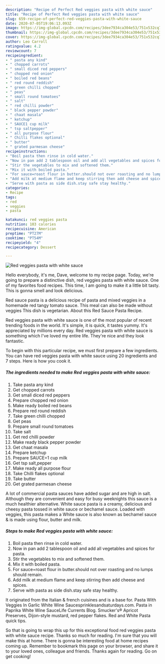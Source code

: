 ```yaml
---
description: "Recipe of Perfect Red veggies pasta with white sauce"
title: "Recipe of Perfect Red veggies pasta with white sauce"
slug: 659-recipe-of-perfect-red-veggies-pasta-with-white-sauce
date: 2020-07-05T19:06:13.093Z
image: https://img-global.cpcdn.com/recipes/3dee7934ca304e53/751x532cq70/red-veggies-pasta-with-white-sauce-recipe-main-photo.jpg
thumbnail: https://img-global.cpcdn.com/recipes/3dee7934ca304e53/751x532cq70/red-veggies-pasta-with-white-sauce-recipe-main-photo.jpg
cover: https://img-global.cpcdn.com/recipes/3dee7934ca304e53/751x532cq70/red-veggies-pasta-with-white-sauce-recipe-main-photo.jpg
author: Leo Carroll
ratingvalue: 4.2
reviewcount: 7
recipeingredient:
- " pasta any kind"
- " chopped carrots"
- " small diced red peppers"
- " chopped red onion"
- " boiled red beans"
- " red round reddish"
- " green chilli chopped"
- " peas"
- " small round tomatoes"
- " salt"
- " red chilli powder"
- " black pepper powder"
- " chaat masala"
- " ketchup"
- " SAUCE1 cup milk"
- " tsp saltpepper"
- " all purpose flour"
- " Chilli flakes optional"
- " butter"
- " grated parmesan cheese"
recipeinstructions:
- "Boil pasta then rinse in cold water."
- "Now in pan add 2 tablespoon oil and add all vegetables and spices for pasta."
- "Stir the vegetables to mix and softened them."
- "Mix it with boiled pasta."
- "For sauce=roast flour in butter.should not over roasting and no lumps should remain."
- "Add milk at medium flame and keep stirring then add cheese and spices."
- "Serve with pasta as side dish.stay safe stay healthy."
categories:
- Recipe
tags:
- red
- veggies
- pasta

katakunci: red veggies pasta 
nutrition: 103 calories
recipecuisine: American
preptime: "PT27M"
cooktime: "PT54M"
recipeyield: "4"
recipecategory: Dessert

---
```



![Red veggies pasta with white sauce](https://img-global.cpcdn.com/recipes/3dee7934ca304e53/751x532cq70/red-veggies-pasta-with-white-sauce-recipe-main-photo.jpg)

Hello everybody, it's me, Dave, welcome to my recipe page. Today, we're going to prepare a distinctive dish, red veggies pasta with white sauce. One of my favorites food recipes. This time, I am going to make it a little bit tasty. This is gonna smell and look delicious.

Red sauce pasta is a delicious recipe of pasta and mixed veggies in a homemade red tangy tomato sauce. This meal can also be made without veggies This dish is vegetarian. About this Red Sauce Pasta Recipe.

Red veggies pasta with white sauce is one of the most popular of recent trending foods in the world. It's simple, it is quick, it tastes yummy. It's appreciated by millions every day. Red veggies pasta with white sauce is something which I've loved my entire life. They're nice and they look fantastic.


To begin with this particular recipe, we must first prepare a few ingredients. You can have red veggies pasta with white sauce using 20 ingredients and 7 steps. Here is how you cook it.

<!--inarticleads1-->

##### The ingredients needed to make Red veggies pasta with white sauce:

1. Take  pasta any kind
1. Get  chopped carrots
1. Get  small diced red peppers
1. Prepare  chopped red onion
1. Make ready  boiled red beans
1. Prepare  red round reddish
1. Take  green chilli chopped
1. Get  peas
1. Prepare  small round tomatoes
1. Take  salt
1. Get  red chilli powder
1. Make ready  black pepper powder
1. Get  chaat masala
1. Prepare  ketchup
1. Prepare  SAUCE=1 cup milk
1. Get  tsp salt,pepper
1. Make ready  all purpose flour
1. Take  Chilli flakes optional
1. Take  butter
1. Get  grated parmesan cheese


A lot of commercial pasta sauces have added sugar and are high in salt. Although they are convenient and easy for busy weeknights this sauce is a much healthier alternative. White sauce pasta is a creamy, delicious and cheesy pasta tossed in white sauce or bechamel sauce. Loaded with veggies, this pasta makes a White sauce is also known as bechamel sauce &amp; is made using flour, butter and milk. 

<!--inarticleads2-->

##### Steps to make Red veggies pasta with white sauce:

1. Boil pasta then rinse in cold water.
1. Now in pan add 2 tablespoon oil and add all vegetables and spices for pasta.
1. Stir the vegetables to mix and softened them.
1. Mix it with boiled pasta.
1. For sauce=roast flour in butter.should not over roasting and no lumps should remain.
1. Add milk at medium flame and keep stirring then add cheese and spices.
1. Serve with pasta as side dish.stay safe stay healthy.


It originated from the Italian &amp; french cuisines and is a base for. Pasta With Veggies In Garlic White Wine Saucesprinklesandsaturdays.com. Pasta in Paprika White Wine SauceLife Currents Blog. Smucker&#39;s® Apricot Preserves, Dijon-style mustard, red pepper flakes. Red and White Pasta quick tips. 

So that is going to wrap this up for this exceptional food red veggies pasta with white sauce recipe. Thanks so much for reading. I'm sure that you will make this at home. There is gonna be interesting food at home recipes coming up. Remember to bookmark this page on your browser, and share it to your loved ones, colleague and friends. Thanks again for reading. Go on get cooking!
